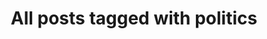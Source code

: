 ---
layout: tag
title: "All posts tagged with politics"
permalink: /weblog/tags/politics/
taxonomy: politics
---
